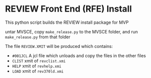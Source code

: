 # REVIEW Front End (RFE) Install

This python script builds the REVIEW install package for MVP

untar MVSCE, copy `make_release.py` to the MVSCE folder, and run `make_release.py` from that folder

The file `REVIEW.XMIT` will be produced which contains:

- `#001JCL` A jcl file which unloads and copy the files in the other files
- `CLIST` xmit of `revclist.xmi`
- `HELP` xmit of `revhelp.xmi`
- `LOAD` xmit of `rev370ld.xmi`

